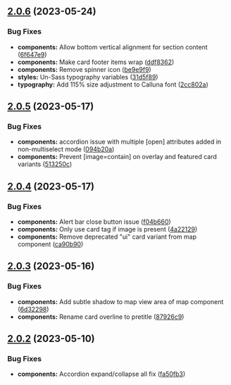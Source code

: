 ## [2.0.6](https://github.com/jacecotton/tcds/compare/v2.0.5...v2.0.6) (2023-05-24)


### Bug Fixes

* **components:** Allow bottom vertical alignment for section content ([6f647e9](https://github.com/jacecotton/tcds/commit/6f647e9a222bdc6909b148da0696a4514e8dd83b))
* **components:** Make card footer items wrap ([ddf8362](https://github.com/jacecotton/tcds/commit/ddf8362612cf846943e5999276e691b3659f2b84))
* **components:** Remove spinner icon ([be9e9f9](https://github.com/jacecotton/tcds/commit/be9e9f9c3d529671aafb39ce0544a179871add7a))
* **styles:** Un-Sass typography variables ([31d5f89](https://github.com/jacecotton/tcds/commit/31d5f8964023a5cc0781e1daf0ae5f84ba4d50f1))
* **typography:** Add 115% size adjustment to Calluna font ([2cc802a](https://github.com/jacecotton/tcds/commit/2cc802a3d460c933eb51d4f855594bca1c78ef41))



## [2.0.5](https://github.com/jacecotton/tcds/compare/v2.0.4...v2.0.5) (2023-05-17)


### Bug Fixes

* **components:** accordion issue with multiple [open] attributes added in non-multiselect mode ([094b20a](https://github.com/jacecotton/tcds/commit/094b20a4b27ff7144bc1859a7774ccb0241b6d90))
* **components:** Prevent [image=contain] on overlay and featured card variants ([513250c](https://github.com/jacecotton/tcds/commit/513250cd3c65a4d3a4cdfbddf8c3d119af5794d3))



## [2.0.4](https://github.com/jacecotton/tcds/compare/v2.0.3...v2.0.4) (2023-05-17)


### Bug Fixes

* **components:** Alert bar close button issue ([f04b660](https://github.com/jacecotton/tcds/commit/f04b660d1d752c75c0ca4dc893224366a97a5c3a))
* **components:** Only use card tag if image is present ([4a22129](https://github.com/jacecotton/tcds/commit/4a22129b33c8039777e37c1098269a0be1c7fef2))
* **components:** Remove deprecated "ui" card variant from map component ([ca90b90](https://github.com/jacecotton/tcds/commit/ca90b9078d2678c4b6fb6057d71ccf5453d2cf92))



## [2.0.3](https://github.com/jacecotton/tcds/compare/v2.0.2...v2.0.3) (2023-05-16)


### Bug Fixes

* **components:** Add subtle shadow to map view area of map component ([6d32298](https://github.com/jacecotton/tcds/commit/6d322984c392865899ae8d5e8072441de79ee103))
* **components:** Rename card overline to pretitle ([87926c9](https://github.com/jacecotton/tcds/commit/87926c97a9ad7be94ab90e0b53c0610280f46975))



## [2.0.2](https://github.com/jacecotton/tcds/compare/v2.0.1...v2.0.2) (2023-05-10)


### Bug Fixes

* **components:** Accordion expand/collapse all fix ([fa50fb3](https://github.com/jacecotton/tcds/commit/fa50fb3e4ce7043e16eae498278386d923d4df44))



